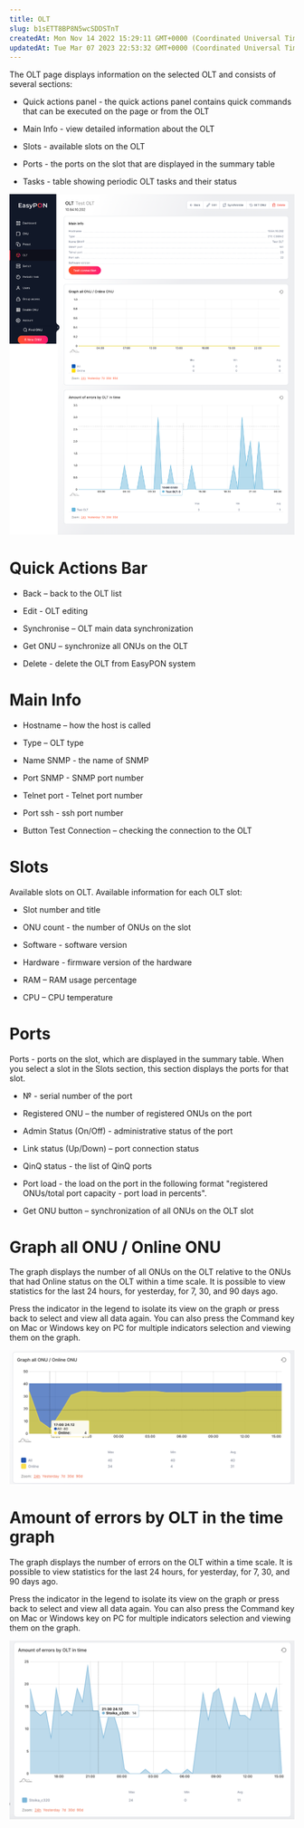```yaml
---
title: OLT
slug: b1sETT8BP8N5wcSDDSTnT
createdAt: Mon Nov 14 2022 15:29:11 GMT+0000 (Coordinated Universal Time)
updatedAt: Tue Mar 07 2023 22:53:32 GMT+0000 (Coordinated Universal Time)
---
```


The OLT page displays information on the selected OLT and consists of several sections:

*   Quick actions panel - the quick actions panel contains quick commands that can be executed on the page or from the OLT

*   Main Info - view detailed information about the OLT

*   Slots - available slots on the OLT

*   Ports - the ports on the slot that are displayed in the summary table

*   Tasks - table showing periodic OLT tasks and their status

![OLT page](.gitbook/assets/UVSiAKo32h60hogplfM0X_image.png)

# Quick Actions Bar

*   Back – back to the OLT list

*   Edit - OLT editing

*   Synchronise – OLT main data synchronization

*   Get ONU – synchronize all ONUs on the OLT

*   Delete - delete the OLT from EasyPON system

# Main Info

*   Hostname – how the host is called

*   Type – OLT type

*   Name SNMP - the name of SNMP

*   Port SNMP - SNMP port number

*   Telnet port - Telnet port number

*   Port ssh - ssh port number

*   Button Test Connection – checking the connection to the OLT

# Slots

Available slots on OLT. Available information for each OLT slot:

*   Slot number and title

*   ONU count - the number of ONUs on the slot

*   Software - software version

*   Hardware - firmware version of the hardware

*   RAM – RAM usage percentage

*   CPU – CPU temperature

# Ports

Ports - ports on the slot, which are displayed in the summary table. When you select a slot in the Slots section, this section displays the ports for that slot.

*   № - serial number of the port

*   Registered ONU – the number of registered ONUs on the port

*   Admin Status (On/Off) - administrative status of the port

*   Link status (Up/Down) – port connection status

*   QinQ status - the list of QinQ ports

*   Port load - the load on the port in the following format "registered ONUs/total port capacity - port load in percents".

*   Get ONU button – synchronization of all ONUs on the OLT slot

# Graph all ONU / Online ONU

The graph displays the number of all ONUs on the OLT relative to the ONUs that had Online status on the OLT within a time scale. It is possible to view statistics for the last 24 hours, for yesterday, for 7, 30, and 90 days ago.

Press the indicator in the legend to isolate its view on the graph or press back to select and view all data again. You can also press the Command key on Mac or Windows key on PC for multiple indicators selection and viewing them on the graph.

![Graph all ONU / Online ONU](.gitbook/assets/JF2kp0HIq3RrcF0bmQKoI_image.png)

# Amount of errors by OLT in the time graph

The graph displays the number of errors on the OLT within a time scale. It is possible to view statistics for the last 24 hours, for yesterday, for 7, 30, and 90 days ago.

Press the indicator in the legend to isolate its view on the graph or press back to select and view all data again. You can also press the Command key on Mac or Windows key on PC for multiple indicators selection and viewing them on the graph.

![Amount of errors by OLT in time graph](.gitbook/assets/7oE5NXNEdAUS-J0VDtLmt_image.png)

